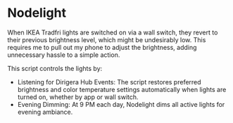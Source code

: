 # Nodelight
When IKEA Tradfri lights are switched on via a wall switch, they revert to their previous brightness level, which might be undesirably low. This requires me to pull out my phone to adjust the brightness, adding unnecessary hassle to a simple action.

This script controls the lights by:

- Listening for Dirigera Hub Events: The script restores preferred brightness and color temperature settings automatically when lights are turned on, whether by app or wall switch.
- Evening Dimming: At 9 PM each day, Nodelight dims all active lights for evening ambiance.
